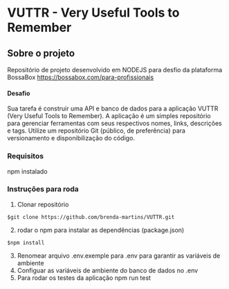 # VUTTR - Very Useful Tools to Remember

## Sobre o projeto
Repositório de projeto desenvolvido em NODEJS para desfio da plataforma BossaBox https://bossabox.com/para-profissionais 

#### Desafio
Sua tarefa é construir uma API e banco de dados para a aplicação VUTTR (Very Useful Tools to Remember). A aplicação é um simples repositório para gerenciar ferramentas com seus respectivos nomes, links, descrições e tags. Utilize um repositório Git (público, de preferência) para versionamento e disponibilização do código.


### Requisitos

npm instalado

### Instruções para roda


1. Clonar repositório
```
$git clone https://github.com/brenda-martins/VUTTR.git
```

2. rodar o npm para instalar as dependências (package.json)
```
$npm install
```

3. Renomear arquivo .env.exemple para .env para garantir as variáveis de ambiente
4. Configuar as variáveis de ambiente do banco de dados no .env
5. Para rodar os testes da aplicação npm run test

